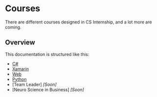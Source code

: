# Courses

There are different courses designed in CS Internship, and a lot more are coming.


## Overview
This documentation is structured like this:
- [C#](/courses/csharp/README.md)
- [Xamarin](/courses/xamarin/README.md)
- [Web](/courses/web/README.md)
- [Python](/courses/python/README.md)
- [Team Leader] *[Soon]*<!-- - (/course-scrum-master.md) -->
- [Neuro Science in Business] *[Soon]*
